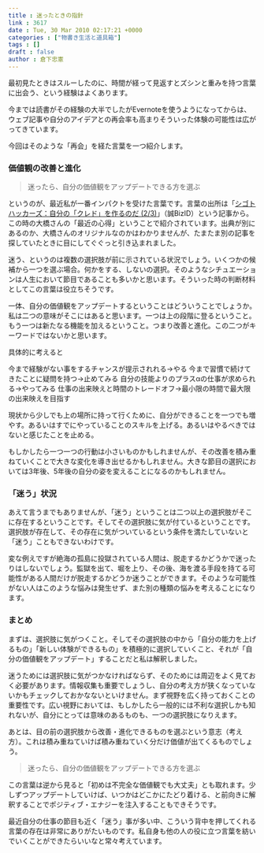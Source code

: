 ```yaml
---
title : 迷ったときの指針
link : 3617
date : Tue, 30 Mar 2010 02:17:21 +0000
categories : ["物書き生活と道具箱"]
tags : []
draft : false
author : 倉下忠憲
---
```


最初見たときはスルーしたのに、時間が経って見返すとズシンと重みを持つ言葉に出会う、という経験はよくあります。

今までは読書がその経験の大半でしたがEvernoteを使うようになってからは、ウェブ記事や自分のアイデアとの再会率も高まりそういった体験の可能性は広がってきています。

今回はそのような「再会」を経た言葉を一つ紹介します。

<h3>価値観の改善と進化</h3>


<blockquote>迷ったら、自分の価値観をアップデートできる方を選ぶ</blockquote>



というのが、最近私が一番インパクトを受けた言葉です。言葉の出所は「<a href="http://bizmakoto.jp/bizid/articles/0809/18/news070_2.html">シゴトハッカーズ：自分の「クレド」を作るのだ (2/3)</a>」（誠BizID）という記事から。この時の大橋さんの「最近の心得」ということで紹介されています。出典が別にあるのか、大橋さんのオリジナルなのかはわかりませんが、たまたま別の記事を探していたときに目にしてぐぐっと引き込まれました。


迷う、というのは複数の選択肢が前に示されている状況でしょう。いくつかの候補から一つを選ぶ場合。何かをする、しないの選択。そのようなシチュエーションは人生において節目であることも多いかと思います。そういった時の判断材料としてこの言葉は役立ちそうです。

一体、自分の価値観をアップデートするということはどういうことでしょうか。私は二つの意味がそこにはあると思います。一つは上の段階に登るということ。もう一つは新たなる機能を加えるということ。つまり改善と進化。この二つがキーワードではないかと思います。

具体的に考えると

今まで経験がない事をするチャンスが提示されれる→やる
今まで習慣で続けてきたことに疑問を持つ→止めてみる
自分の技能よりのプラスαの仕事が求められる→やってみる
仕事の出来映えと時間のトレードオフ→最小限の時間で最大限の出来映えを目指す

現状から少しでも上の場所に持って行くために、自分ができることを一つでも増やす。あるいはすでにやっていることのスキルを上げる。あるいはやるべきではないと感じたことを止める。

もしかしたら一つ一つの行動は小さいものかもしれませんが、その改善を積み重ねていくことで大きな変化を導き出せるかもしれません。大きな節目の選択においては3年後、5年後の自分の姿を変えることになるのかもしれません。

<h3>「迷う」状況</h3>
あえて言うまでもありませんが、「迷う」ということは二つ以上の選択肢がそこに存在するということです。そしてその選択肢に気が付ているということです。選択肢が存在して、その存在に気がついているという条件を満たしていないと「迷う」こともできないわけです。

変な例えですが絶海の孤島に投獄されている人間は、脱走するかどうかで迷ったりはしないでしょう。監獄を出て、堀を上り、その後、海を渡る手段を持てる可能性がある人間だけが脱走するかどうか迷うことができます。そのような可能性がない人はこのような悩みは発生せず、また別の種類の悩みを考えることになります。

<h3>まとめ</h3>
まずは、選択肢に気がつくこと。そしてその選択肢の中から「自分の能力を上げるもの」「新しい体験ができるもの」を積極的に選択していくこと、それが「自分の価値観をアップデート」することだと私は解釈しました。

迷うためには選択肢に気がつかなければならず、そのためには周辺をよく見ておく必要があります。情報収集も重要でしょうし、自分の考え方が狭くなっていないかもチェックしておかなないといけません。まず視野を広く持っておくことの重要性です。広い視野においては、もしかしたら一般的には不利な選択しかも知れないが、自分にとっては意味のあるものも、一つの選択肢になりえます。

あとは、目の前の選択肢から改善・進化できるものを選ぶという意志（考え方）。これは積み重ねていけば積み重ねていく分だけ価値が出てくるものでしょう。

<blockquote>迷ったら、自分の価値観をアップデートできる方を選ぶ</blockquote>

この言葉は逆から見ると「初めは不完全な価値観でも大丈夫」とも取れます。少しずつアップデートしていけば、いつかはどこかにたどり着ける、と前向きに解釈することでポジティブ・エナジーを注入することもできそうです。

最近自分の仕事の節目も近く「迷う」事が多い中、こういう背中を押してくれる言葉の存在は非常にありがたいものです。私自身も他の人の役に立つ言葉を紡いでいくことができたらいいなと常々考えています。



